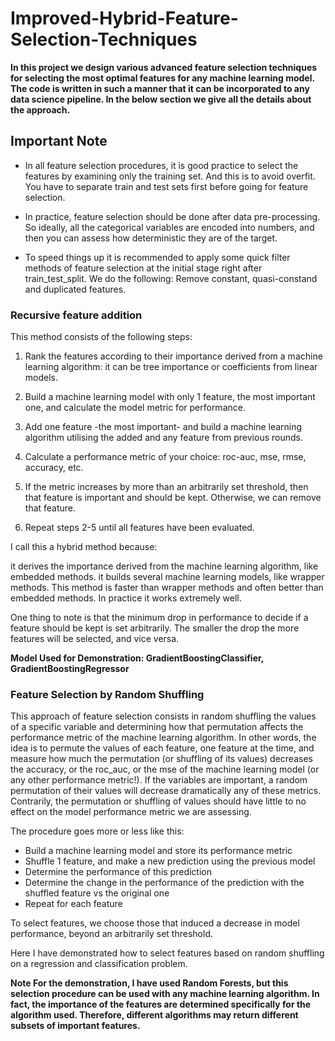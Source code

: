 # Improved-Hybrid-Feature-Selection-Techniques

**In this project we design various advanced feature selection techniques for selecting the most optimal features for any machine learning model. The code is written in such a manner that it can be incorporated to any data science pipeline. In the below section we give all the details about the approach.**

## Important Note

* In all feature selection procedures, it is good practice to select the features by examining only the training set. And this is to avoid overfit.
You have to separate train and test sets first before going for feature selection.

* In practice, feature selection should be done after data pre-processing. So ideally, all the categorical variables are encoded into numbers, and then you can assess how deterministic they are of the target.

* To speed things up it is recommended to apply some quick filter methods of feature selection at the initial stage right after train_test_split. We do the following: Remove constant, quasi-constand and duplicated features.

### Recursive feature addition

This method consists of the following steps:

1) Rank the features according to their importance derived from a machine learning algorithm: it can be tree importance or coefficients from linear models.

2) Build a machine learning model with only 1 feature, the most important one, and calculate the model metric for performance.

3) Add one feature -the most important- and build a machine learning algorithm utilising the added and any feature from previous rounds.

4) Calculate a performance metric of your choice: roc-auc, mse, rmse, accuracy, etc.

5) If the metric increases by more than an arbitrarily set threshold, then that feature is important and should be kept. Otherwise, we can remove that feature.

6) Repeat steps 2-5 until all features have been evaluated.

I call this a hybrid method because:

it derives the importance derived from the machine learning algorithm, like embedded methods.
it builds several machine learning models, like wrapper methods.
This method is faster than wrapper methods and often better than embedded methods. In practice it works extremely well.

One thing to note is that the minimum drop in performance to decide if a feature should be kept is set arbitrarily. The smaller the drop the more features will be selected, and vice versa.

**Model Used for Demonstration: GradientBoostingClassifier, GradientBoostingRegressor**

### Feature Selection by Random Shuffling

This approach of feature selection consists in random shuffling the values of a specific variable and determining how that permutation affects the performance metric of the machine learning algorithm. In other words, the idea is to permute the values of each feature, one feature at the time, and measure how much the permutation (or shuffling of its values) decreases the accuracy, or the roc_auc, or the mse of the machine learning model (or any other performance metric!). If the variables are important, a random permutation of their values will decrease dramatically any of these metrics. Contrarily, the permutation or shuffling of values should have little to no effect on the model performance metric we are assessing.

The procedure goes more or less like this:

- Build a machine learning model and store its performance metric
- Shuffle 1 feature, and make a new prediction using the previous model
- Determine the performance of this prediction
- Determine the change in the performance of the prediction with the shuffled feature vs the original one
- Repeat for each feature

To select features, we choose those that induced a decrease in model performance, beyond an arbitrarily set threshold.

Here I have demonstrated how to select features based on random shuffling on a regression and classification problem. 

**Note For the demonstration, I have used Random Forests, but this selection procedure can be used with any machine learning algorithm. In fact, the importance of the features are determined specifically for the algorithm used. Therefore, different algorithms may return different subsets of important features.**



